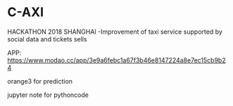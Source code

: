# C-AXI
HACKATHON 2018 SHANGHAI -Improvement of taxi service supported by social data and tickets sells

APP:
https://www.modao.cc/app/3e9a6febc1a67f3b46e8147224a8e7ec15cb9b24

orange3 for prediction

jupyter note for pythoncode
